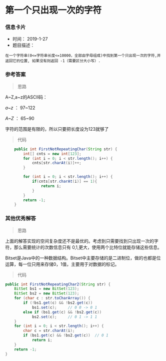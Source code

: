 # 第一个只出现一次的字符 

### 信息卡片 

- 时间： 2019-1-27
- 题目描述：

```
在一个字符串(0<=字符串长度<=10000，全部由字母组成)中找到第一个只出现一次的字符,并返回它的位置, 如果没有则返回 -1（需要区分大小写）.
```

 

### 参考答案

> 思路

A~Z,a~z的ASCII码：

*a~z* ： 97~122

 *A~Z* ： 65~90

字符的范围是有限的，所以只要把长度设为123就够了




> 代码

```java
    public int FirstNotRepeatingChar(String str) {
        int[] cnts = new int[123];
        for (int i = 0; i < str.length(); i++) {
            cnts[str.charAt(i)]++;
        }

        for (int i = 0; i < str.length(); i++) {
            if(cnts[str.charAt(i)] == 1){
                return i;
            }
        }
        return -1;
    }
```

 

### 其他优秀解答

> 思路

上面的解答实现的空间复杂度还不是最优的。考虑到只需要找到只出现一次的字符，那么需要统计的次数信息只有 0,1,更大，使用两个比特位就能存储这些信息。

Bitset是Java中的一种数据结构。Bitset中主要存储的是二进制位，做的也都是位运算，每一位只用来存储0，1值，主要用于对数据的标记。 



> 代码

```java
public int FirstNotRepeatingChar2(String str) {
    BitSet bs1 = new BitSet(123);
    BitSet bs2 = new BitSet(123);
    for (char c : str.toCharArray()) {
        if (!bs1.get(c) && !bs2.get(c))
            bs1.set(c);     // 0 0 -> 0 1
        else if (bs1.get(c) && !bs2.get(c))
            bs2.set(c);     // 0 1 -> 1 1
    }
    for (int i = 0; i < str.length(); i++) {
        char c = str.charAt(i);
        if (bs1.get(c) && !bs2.get(c))  // 0 1
            return i;
    }
    return -1;
}
```



 